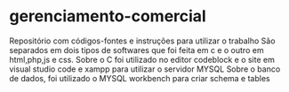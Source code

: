 # gerenciamento-comercial
Repositório com códigos-fontes e instruções para utilizar o trabalho
São separados em dois tipos de softwares que foi feita em c e o outro em html,php,js e css.
Sobre o C foi utilizado no editor codeblock e o site em visual studio code e xampp para utilizar o servidor MYSQL
Sobre o banco de dados, foi utilizado o MYSQL workbench para criar schema e tables
